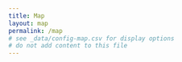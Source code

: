 ```yaml
---
title: Map
layout: map
permalink: /map
# see _data/config-map.csv for display options
# do not add content to this file
---
```

